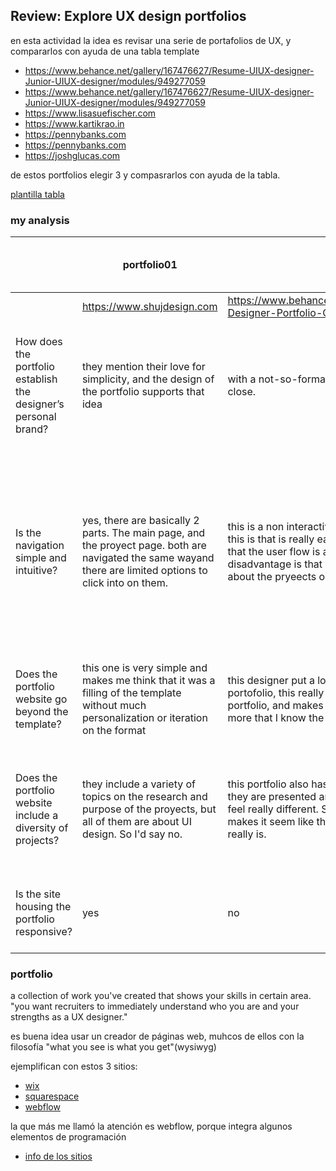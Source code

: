## Review: Explore UX design portfolios

en esta actividad la idea es revisar una serie de portafolios de UX, y compararlos con ayuda de una tabla template 

- <https://www.behance.net/gallery/167476627/Resume-UIUX-designer-Junior-UIUX-designer/modules/949277059>
- <https://www.behance.net/gallery/167476627/Resume-UIUX-designer-Junior-UIUX-designer/modules/949277059>
- <https://www.lisasuefischer.com>
- <https://www.kartikrao.in>
- <https://pennybanks.com>
- <https://pennybanks.com>
- <https://joshglucas.com>

de estos portfolios elegir 3 y compasrarlos con ayuda de la tabla.

[plantilla tabla](https://docs.google.com/document/d/13ykqQdRTl61HP7MK27aN2apVdFZQx3CpCRE014ZoacA/template/preview)

### my analysis

|  | portfolio01 | portfolio02 | portfolio03 | Which portfolio stood out to you in each category and why? |
|---|---|---|---|---|
|  | https://www.shujdesign.com | https://www.behance.net/gallery/168903999/UXUI-Designer-Portfolio-CV-2023/modules/952808577 | https://pennybanks.com |  |
| How does the portfolio establish the designer’s personal brand? | they mention their love for simplicity, and the design of the portfolio supports that idea | with a not-so-formal aproach. being playfull and close. | the design of the portfolio demonstrate care for form, and a professional aproach and high quality look n'feel | the second one. Because the ways it's designed, makes it feel like it was altered(intervenido) by the designer. Showing her personal touch and personality. |
| Is the navigation simple and intuitive? | yes, there are basically 2 parts. The main page, and the proyect page. both are navigated the same wayand there are limited options to click into  on them. | this is a non interactive portfolio, the advantage of this is that is really eassy to  navigate for anyone, and that the user flow is almost always the same. The disadvantage is that you can't further investigate about the pryeects or the info shown. | this one is easy to navigate due to it's format, is shows 2 columns of proyects, and at the left of the screen you can go to the about page and other items aside the proyects. the only flaw I noticed is that the images of the proyects, shown in the main page, are not as good and memorable as the ones inside the proyects page.  | the third one is the most intuitive in my opinion, since everything is 1 click apart, and the "hitboxes" are well thought and implemented |
| Does the portfolio website go beyond the template? | this one is very simple and makes me think that it was a filling of the template without much personalization or iteration on the format | this designer put a lot of her own touch into this portofolio, this really gives a lot of personality to the portfolio, and makes me feel like I know this designer more that I know the other designers | i feel that this also keeps it close to the orginal template, but it demostrates a lot of atention to detail and a deep involvement with each of the proyects. | the second one. It makes me think that they used more than 1 program to design it, maybe illustrator and procreate |
| Does the portfolio website include a diversity of projects? | they include a variety of topics on the research and purpose of the proyects, but all of them are about UI design. So I'd say no. | this portfolio also has only UI proyects, but the way they are presented and approached, makes them feel really different. So I think the variety of formats makes it seem like there is more variety than there really is. | there a wide variety of proyects. The thing that draws my attention the most, is that the majority of the proyects are from the industrial design area, but they all have a UX approach, within it's reasearch and design. | in my opinion, the third one. But this may be a bias towards industrial design. Which will be my university deegree |
| Is the site housing the portfolio responsive? | yes | no | yes | the third one, mostly because of the animations shown when panning over interactive zones. |

### portfolio

a collection of work you've created that shows your skills in certain area. "you want recruiters to immediately understand who you are and your strengths as a UX designer."

es buena idea usar un creador de páginas web, muhcos de ellos con la filosofía "what you see is what you get"(wysiwyg)

ejemplifican con estos 3 sitios:
- [wix](https://www.wix.com)
- [squarespace](https://www.squarespace.com)
- [webflow](https://webflow.com)

la que más me llamó la atención es webflow, porque integra algunos elementos de programación

- [info de los sitios](https://www.coursera.org/learn/start-ux-design-process/supplement/pBAxa/explore-website-builders-for-your-portfolio)